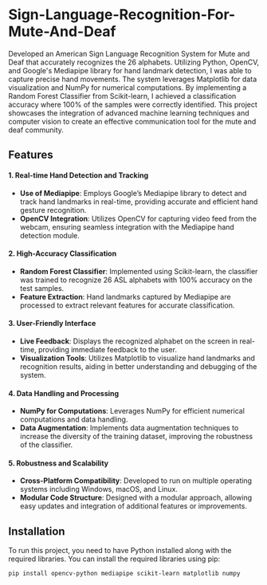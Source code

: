 # Sign-Language-Recognition-For-Mute-And-Deaf

Developed an American Sign Language Recognition System for Mute and Deaf that accurately recognizes the 26 alphabets. Utilizing Python, OpenCV, and Google's Mediapipe library for hand landmark detection, I was able to capture precise hand movements. The system leverages Matplotlib for data visualization and NumPy for numerical computations. By implementing a Random Forest Classifier from Scikit-learn, I achieved a classification accuracy where 100% of the samples were correctly identified. This project showcases the integration of advanced machine learning techniques and computer vision to create an effective communication tool for the mute and deaf community.

## Features

#### 1. Real-time Hand Detection and Tracking
- **Use of Mediapipe**: Employs Google’s Mediapipe library to detect and track hand landmarks in real-time, providing accurate and efficient hand gesture recognition.
- **OpenCV Integration**: Utilizes OpenCV for capturing video feed from the webcam, ensuring seamless integration with the Mediapipe hand detection module.

#### 2. High-Accuracy Classification
- **Random Forest Classifier**: Implemented using Scikit-learn, the classifier was trained to recognize 26 ASL alphabets with 100% accuracy on the test samples.
- **Feature Extraction**: Hand landmarks captured by Mediapipe are processed to extract relevant features for accurate classification.

#### 3. User-Friendly Interface
- **Live Feedback**: Displays the recognized alphabet on the screen in real-time, providing immediate feedback to the user.
- **Visualization Tools**: Utilizes Matplotlib to visualize hand landmarks and recognition results, aiding in better understanding and debugging of the system.

#### 4. Data Handling and Processing
- **NumPy for Computations**: Leverages NumPy for efficient numerical computations and data handling.
- **Data Augmentation**: Implements data augmentation techniques to increase the diversity of the training dataset, improving the robustness of the classifier.

#### 5. Robustness and Scalability
- **Cross-Platform Compatibility**: Developed to run on multiple operating systems including Windows, macOS, and Linux.
- **Modular Code Structure**: Designed with a modular approach, allowing easy updates and integration of additional features or improvements.

## Installation

To run this project, you need to have Python installed along with the required libraries. You can install the required libraries using pip:

```bash
pip install opencv-python mediapipe scikit-learn matplotlib numpy

